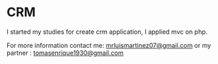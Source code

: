 # CRM
I started my studies for create crm application, I applied mvc on php.

For more information contact me: mrluismartinez07@gmail.com
or my partner : tomasenrique1930@gmail.com
